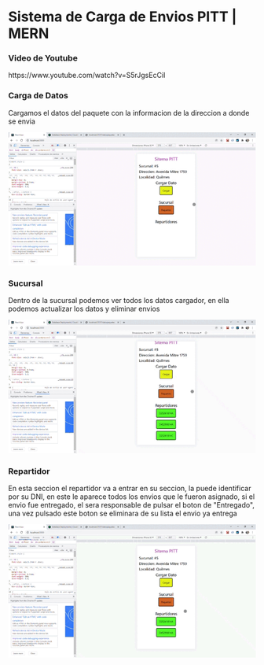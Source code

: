<h1>Sistema de Carga de Envios PITT   | MERN</h1>

<h3>Video de Youtube</h3>
https://www.youtube.com/watch?v=S5rJgsEcCiI

<h3>Carga de Datos</h3>
<p>Cargamos el datos del paquete con la informacion de la direccion a donde se envia</p>
<img src='https://github.com/FxIvan/logisticapitt/blob/master/GIF/Update.gif?raw=true' />
<h3>Sucursal</h3>
<p>Dentro de la sucursal podemos ver todos los datos cargador, en ella podemos actualizar los datos y eliminar envios</p>
<img src='https://github.com/FxIvan/logisticapitt/blob/master/GIF/SucursalEliminar.gif?raw=true' />
<h3>Repartidor</h3>
<p>En esta seccion el repartidor va a entrar en su seccion, la puede identificar por su DNI, en este le aparece todos los envios que le fueron asignado, si el envio 
fue entregado, el sera responsable de pulsar el boton de "Entregado", una vez pulsado este boton se eliminara de su lista el envio ya entrega</p>
<img src='https://github.com/FxIvan/logisticapitt/blob/master/GIF/Repartidores.gif?raw=true' />
